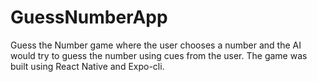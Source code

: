# GuessNumberApp
Guess the Number game where the user chooses a number and the AI would try to guess the number using cues from the user.
The game was built using React Native and Expo-cli.
